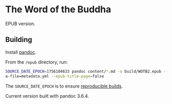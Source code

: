 # The Word of the Buddha

EPUB version.

## Building

Install [pandoc](https://pandoc.org/installing.html).

From the `/epub` directory, run:

```bash
SOURCE_DATE_EPOCH=1756104633 pandoc content/*.md -o build/WOTB2.epub --toc --toc-depth=4 --metadat
a-file=metadata.yml --epub-title-page=false
```

The `SOURCE_DATE_EPOCH` is to ensure [reproducible builds](https://pandoc.org/MANUAL.html#reproducible-builds).

Current version built with pandoc 3.6.4.
